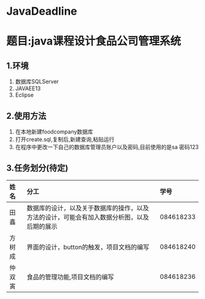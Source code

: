 # JavaDeadline
# 题目:**java课程设计食品公司管理系统**
## 1.环境
1. 数据库SQLServer
2. JAVAEE13
3. Eclipse
## 2.使用方法
1. 在本地新建foodcompany数据库
2. 打开create.sql,复制后,新建查询,粘贴运行
3. 在程序中更改一下自己的数据库管理员账户以及密码,目前使用的是sa 密码123
## 3.任务划分(待定)
姓名|分工|学号
:-|:-|:-|
田鑫|数据库的设计，以及关于数据库的操作，以及方法的设计，可能会有加入数据分析图，以及后期的展示|084618233
方树成|界面的设计，button的触发，项目文档的编写|084618240
仲双寅|食品的管理功能,项目文档的编写|084618236
